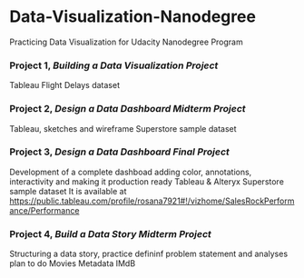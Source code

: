 # Data-Visualization-Nanodegree

Practicing Data Visualization for Udacity Nanodegree Program

### Project 1, _Building a Data Visualization Project_
Tableau
Flight Delays dataset
              
### Project 2, _Design a Data Dashboard Midterm Project_
Tableau, sketches and wireframe
Superstore sample dataset
              
### Project 3, _Design a Data Dashboard Final Project_
Development of a complete dashboad adding color, annotations, interactivity and making it production ready
Tableau & Alteryx
Superstore sample dataset
It is available at https://public.tableau.com/profile/rosana7921#!/vizhome/SalesRockPerformance/Performance
              

### Project 4, _Build a Data Story Midterm Project_   
Structuring a data story, practice defininf problem statement and analyses plan to do
Movies Metadata IMdB
              
